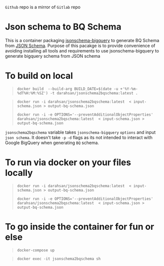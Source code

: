 `Github` repo is a mirror of `Gitlab` repo

# Json schema to BQ Schema

This is a container packaging [jsonschema-bigquery](https://github.com/thedumbterminal/jsonschema-bigquery) to generate BQ Schema from [JSON Schema](http://json-schema.org/). Purpose of this pacakge is to provide convenience of avoiding installing all tools and requirements to use jsonschema-bigquery to generate bigquery schema from JSON schema

# To build on local

> `docker build  --build-arg BUILD_DATE=$(date -u +'%Y-%m-%dT%H:%M:%SZ') -t darahsan/jsonschema2bqschema:latest .`

> `docker run -i darahsan/jsonschema2bqschema:latest  < input-schema.json > output-bq-schema.json`
> 
> `docker run -i -e OPTIONS='--preventAdditionalObjectProperties' darahsan/jsonschema2bqschema:latest  < input-schema.json > output-bq-schema.json`

`jsonschema2bqschema` variable takes  `jsonschema-bigquery` `options` and input `json schema`. It doesn't take `-p` `-d` flags as its not intended to interact with Google BigQuery when generating `BQ` schema. 


# To run via docker on your files locally

> `docker run -i darahsan/jsonschema2bqschema:latest  < input-schema.json > output-bq-schema.json`
> 
> `docker run -i -e OPTIONS='--preventAdditionalObjectProperties' darahsan/jsonschema2bqschema:latest  < input-schema.json > output-bq-schema.json`



#  To go inside the container for fun or else 


> `docker-compose up`

> `docker exec -it jsonschema2bqschema sh`